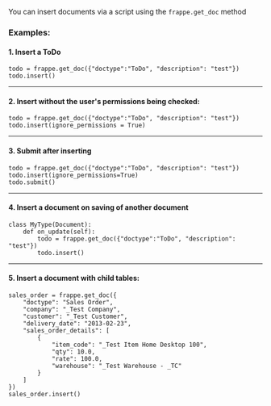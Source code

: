 You can insert documents via a script using the `frappe.get_doc` method

### Examples:

#### 1. Insert a ToDo

    todo = frappe.get_doc({"doctype":"ToDo", "description": "test"})
    todo.insert()

---

#### 2. Insert without the user's permissions being checked:

    todo = frappe.get_doc({"doctype":"ToDo", "description": "test"})
    todo.insert(ignore_permissions = True)


---

#### 3. Submit after inserting

    todo = frappe.get_doc({"doctype":"ToDo", "description": "test"})
    todo.insert(ignore_permissions=True)
    todo.submit()

---

#### 4. Insert a document on saving of another document

    class MyType(Document):
        def on_update(self):
            todo = frappe.get_doc({"doctype":"ToDo", "description": "test"})
            todo.insert()

----

#### 5. Insert a document with child tables:
    
    sales_order = frappe.get_doc({
        "doctype": "Sales Order", 
        "company": "_Test Company", 
        "customer": "_Test Customer", 
        "delivery_date": "2013-02-23", 
        "sales_order_details": [
            {
                "item_code": "_Test Item Home Desktop 100", 
                "qty": 10.0, 
                "rate": 100.0, 
                "warehouse": "_Test Warehouse - _TC"
            }
        ] 
    })
    sales_order.insert()
